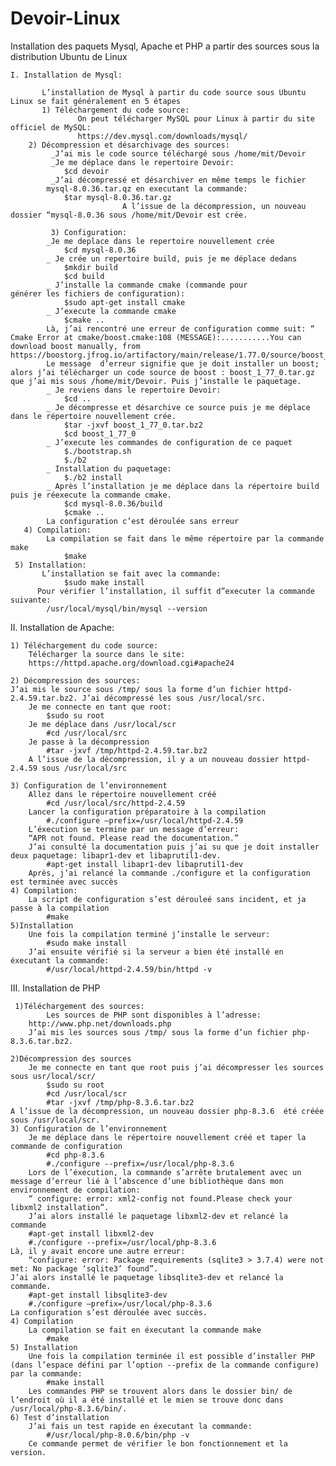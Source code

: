 # Devoir-Linux
Installation des paquets Mysql, Apache et PHP a partir des sources sous la distribution Ubuntu de Linux

    I. Installation de Mysql:
    
           L’installation de Mysql à partir du code source sous Ubuntu Linux se fait généralement en 5 étapes
           1) Téléchargement du code source: 
                   On peut télécharger MySQL pour Linux à partir du site officiel de MySQL: 
                   https://dev.mysql.com/downloads/mysql/
	    2) Décompression et désarchivage des sources: 
		     _J’ai mis le code source téléchargé sous /home/mit/Devoir
		     _Je me déplace dans le repertoire Devoir:
				$cd devoir
		     _J’ai décompressé et désarchiver en même temps le fichier 
			mysql-8.0.36.tar.qz en executant la commande:
				$tar mysql-8.0.36.tar.gz
                             A l’issue de la décompression, un nouveau dossier “mysql-8.0.36 sous /home/mit/Devoir est crée.
	   
             3) Configuration:
			_Je me deplace dans le repertoire nouvellement crée 
				$cd mysql-8.0.36
			_ Je crée un repertoire build, puis je me déplace dedans
				$mkdir build
				$cd build
			_ J’installe la commande cmake (commande pour 				générer les fichiers de configuration):
				$sudo apt-get install cmake
			_ J’execute la commande cmake
				$cmake ..
			Là, j’ai rencontré une erreur de configuration comme suit: “ Cmake Error at cmake/boost.cmake:108 (MESSAGE):...........You can download boost manually, from https://boostorg.jfrog.io/artifactory/main/release/1.77.0/source/boost_1_77_0.tar.bz2”
			Le message  d’erreur signifie que je doit installer un boost; alors j’ai télécharger un code source de boost : boost_1_77_0.tar.gz que j’ai mis sous /home/mit/Devoir. Puis j’installe le paquetage.
			_ Je reviens dans le repertoire Devoir: 
				$cd ..
			_ Je décompresse et désarchive ce source puis je me déplace dans le répertoire nouvellement crée.
				$tar -jxvf boost_1_77_0.tar.bz2
				$cd boost_1_77_0
			_ J’execute les commandes de configuration de ce paquet 
				$./bootstrap.sh
				$./b2
			_ Installation du paquetage: 
				$./b2 install
			_ Après l’installation je me déplace dans la répertoire build puis je réexecute la commande cmake.
				$cd mysql-8.0.36/build
				$cmake ..
			La configuration c’est déroulée sans erreur 
	   4) Compilation: 
 		    La compilation se fait dans le même répertoire par la commande make 
				$make
	 5) Installation:
		   L’installation se fait avec la commande: 
				$sudo make install
		  Pour vérifier l’installation, il suffit d”executer la commande suivante: 
			/usr/local/mysql/bin/mysql --version 

II.  Installation de Apache:

	1) Téléchargement du code source:
		Télécharger la source dans le site: 
		https://httpd.apache.org/download.cgi#apache24

	2) Décompression des sources:
	J’ai mis le source sous /tmp/ sous la forme d’un fichier httpd-2.4.59.tar.bz2. J’ai décompressé les sous /usr/local/src.
		Je me connecte en tant que root: 
			$sudo su root
		Je me déplace dans /usr/local/scr
			#cd /usr/local/src
		Je passe à la décompression
			#tar -jxvf /tmp/httpd-2.4.59.tar.bz2
		A l’issue de la décompression, il y a un nouveau dossier httpd-2.4.59 sous /usr/local/src

	3) Configuration de l’environnement
		Allez dans le répertoire nouvellement créé 
			#cd /usr/local/src/httpd-2.4.59
		Lancer la configuration préparatoire à la compilation 
			#./configure –prefix=/usr/local/httpd-2.4.59
		L’éxecution se termine par un message d’erreur: 
		“APR not found. Please read the documentation.”
		J’ai consulté la documentation puis j’ai su que je doit installer deux paquetage: libapr1-dev et libaprutil1-dev.
			#apt-get install libapr1-dev libaprutil1-dev
		Après, j’ai relancé la commande ./configure et la configuration est terminée avec succès
	4) Compilation:
		La script de configuration s’est dérouleé sans incident, et ja passe à la compilation 
			#make
	5)Installation
		Une fois la compilation terminé j’installe le serveur:
		 	#sudo make install
		J’ai ensuite vérifié si la serveur a bien été installé en éxecutant la commande: 
			#/usr/local/httpd-2.4.59/bin/httpd -v
III. Installation de PHP
	

     1)Téléchargement des sources: 
	     	Les sources de PHP sont disponibles à l’adresse: 
		http://www.php.net/downloads.php
		J’ai mis les sources sous /tmp/ sous la forme d’un fichier php-8.3.6.tar.bz2.
	
	2)Décompression des sources
		Je me connecte en tant que root puis j’ai décompresser les sources sous usr/local/scr/
			$sudo su root
			#cd /usr/local/scr
			#tar -jxvf /tmp/php-8.3.6.tar.bz2
	A l’issue de la décompression, un nouveau dossier php-8.3.6  été créée sous /usr/local/scr.
	3) Configuration de l’environnement
		Je me déplace dans le répertoire nouvellement créé et taper la commande de configuration 
			#cd php-8.3.6 
			#./configure --prefix=/usr/local/php-8.3.6
		Lors de l’éxecution, la commande s’arrête brutalement avec un message d’erreur lié à l’abscence d’une bibliothèque dans mon environnement de compilation:
		“ configure: error: xml2-config not found.Please check your libxml2 installation”.
		J’ai alors installé le paquetage libxml2-dev et relancé la commande
		#apt-get install libxml2-dev
		#./configure --prefix=/usr/local/php-8.3.6
	Là, il y avait encore une autre erreur: 
		“configure: error: Package requirements (sqlite3 > 3.7.4) were not met: No package ‘sqlite3’ found”. 
	J’ai alors installé le paquetage libsqlite3-dev et relancé la commande.
		#apt-get install libsqlite3-dev
		#./configure –prefix=/usr/local/php-8.3.6
	La configuration s’est déroulée avec succès.
	4) Compilation
		La compilation se fait en éxecutant la commande make
			#make
	5) Installation
		Une fois la compilation terminée il est possible d’installer PHP (dans l’espace défini par l’option --prefix de la commande configure) par la commande: 
			#make install
		Les commandes PHP se trouvent alors dans le dossier bin/ de l’endroit où il a été installé et le mien se trouve donc dans /usr/local/php-8.3.6/bin/.
	6) Test d’installation
  		J’ai fais un test rapide en éxecutant la commande:
			#/usr/local/php-8.0.6/bin/php -v 
		Ce commande permet de vérifier le bon fonctionnement et la version.

